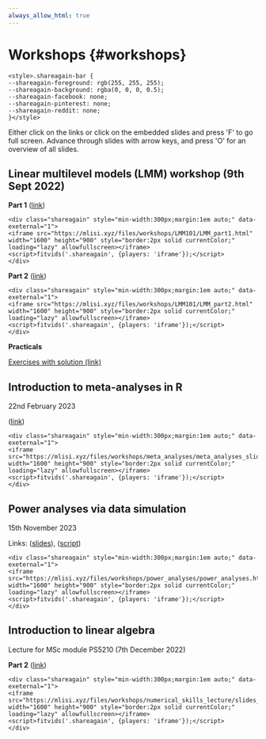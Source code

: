 ```yaml
--- 
always_allow_html: true
---
```


# Workshops  {#workshops}




```{=html}
<style>.shareagain-bar {
--shareagain-foreground: rgb(255, 255, 255);
--shareagain-background: rgba(0, 0, 0, 0.5);
--shareagain-facebook: none;
--shareagain-pinterest: none;
--shareagain-reddit: none;
}</style>
```


Either click on the links or click on the embedded slides and press 'F' to go full screen. Advance through slides with arrow keys, and press 'O' for an overview of all slides.


## Linear multilevel models (LMM) workshop (9th Sept 2022)



**Part 1** ([link](https://mlisi.xyz/files/workshops/LMM101/LMM_part1.html))


```{=html}
<div class="shareagain" style="min-width:300px;margin:1em auto;" data-exeternal="1">
<iframe src="https://mlisi.xyz/files/workshops/LMM101/LMM_part1.html" width="1600" height="900" style="border:2px solid currentColor;" loading="lazy" allowfullscreen></iframe>
<script>fitvids('.shareagain', {players: 'iframe'});</script>
</div>
```


**Part 2** ([link](https://mlisi.xyz/files/workshops/LMM101/LMM_part2.html))


```{=html}
<div class="shareagain" style="min-width:300px;margin:1em auto;" data-exeternal="1">
<iframe src="https://mlisi.xyz/files/workshops/LMM101/LMM_part2.html" width="1600" height="900" style="border:2px solid currentColor;" loading="lazy" allowfullscreen></iframe>
<script>fitvids('.shareagain', {players: 'iframe'});</script>
</div>
```


**Practicals**

[Exercises with solution (link)](https://mlisi.xyz/files/workshops/LMM101/exercises/exercises_questions.html)



## Introduction to meta-analyses in R

22nd February 2023

([link](https://mlisi.xyz/files/workshops/meta_analyses/meta_analyses_slides.html))



```{=html}
<div class="shareagain" style="min-width:300px;margin:1em auto;" data-exeternal="1">
<iframe src="https://mlisi.xyz/files/workshops/meta_analyses/meta_analyses_slides.html" width="1600" height="900" style="border:2px solid currentColor;" loading="lazy" allowfullscreen></iframe>
<script>fitvids('.shareagain', {players: 'iframe'});</script>
</div>
```



## Power analyses via data simulation

15th November 2023

Links: ([slides](https://mlisi.xyz/files/workshops/power_analyses/power_analyses.html)), 
([script](https://mlisi.xyz/files/workshops/power_analyses/power_analysis_workshop_script.R))



```{=html}
<div class="shareagain" style="min-width:300px;margin:1em auto;" data-exeternal="1">
<iframe src="https://mlisi.xyz/files/workshops/power_analyses/power_analyses.html" width="1600" height="900" style="border:2px solid currentColor;" loading="lazy" allowfullscreen></iframe>
<script>fitvids('.shareagain', {players: 'iframe'});</script>
</div>
```



## Introduction to linear algebra

Lecture for MSc module PS5210 (7th December 2022)

**Part 2** ([link](https://mlisi.xyz/files/workshops/numerical_skills_lecture/slides_numerical_skills_part2.html))


```{=html}
<div class="shareagain" style="min-width:300px;margin:1em auto;" data-exeternal="1">
<iframe src="https://mlisi.xyz/files/workshops/numerical_skills_lecture/slides_numerical_skills_part2.html" width="1600" height="900" style="border:2px solid currentColor;" loading="lazy" allowfullscreen></iframe>
<script>fitvids('.shareagain', {players: 'iframe'});</script>
</div>
```


